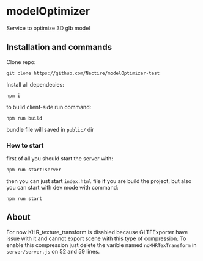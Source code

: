 # modelOptimizer
Service to optimize 3D glb model

## Installation and commands
  Clone repo:
  
    git clone https://github.com/Nectire/modelOptimizer-test 

  Install all dependecies:
  
    npm i
    
  to bulid client-side run command:
  
    npm run build
  bundle file will saved in `public/` dir
  
### How to start
  first of all you should start the server with:
  
    npm run start:server
  then you can just start `index.html` file if you are build the project, but also you can start with dev mode with command:
  
    npm run start


## About

For now KHR_texture_transform is disabled because GLTFExporter have issue with it and cannot export scene with this type of compression.
To enable this compression just delete the varible named `noKHRTexTransform` in `server/server.js` on 52 and 59 lines.

